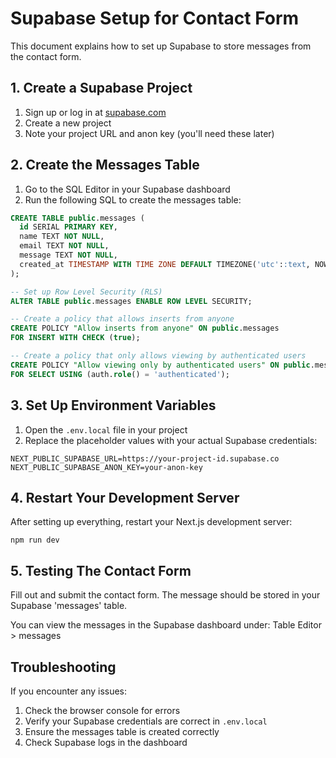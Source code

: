 # Supabase Setup for Contact Form

This document explains how to set up Supabase to store messages from the contact form.

## 1. Create a Supabase Project

1. Sign up or log in at [supabase.com](https://supabase.com)
2. Create a new project
3. Note your project URL and anon key (you'll need these later)

## 2. Create the Messages Table

1. Go to the SQL Editor in your Supabase dashboard
2. Run the following SQL to create the messages table:

```sql
CREATE TABLE public.messages (
  id SERIAL PRIMARY KEY,
  name TEXT NOT NULL,
  email TEXT NOT NULL,
  message TEXT NOT NULL,
  created_at TIMESTAMP WITH TIME ZONE DEFAULT TIMEZONE('utc'::text, NOW()) NOT NULL
);

-- Set up Row Level Security (RLS)
ALTER TABLE public.messages ENABLE ROW LEVEL SECURITY;

-- Create a policy that allows inserts from anyone
CREATE POLICY "Allow inserts from anyone" ON public.messages 
FOR INSERT WITH CHECK (true);

-- Create a policy that only allows viewing by authenticated users
CREATE POLICY "Allow viewing only by authenticated users" ON public.messages 
FOR SELECT USING (auth.role() = 'authenticated');
```

## 3. Set Up Environment Variables

1. Open the `.env.local` file in your project
2. Replace the placeholder values with your actual Supabase credentials:

```
NEXT_PUBLIC_SUPABASE_URL=https://your-project-id.supabase.co
NEXT_PUBLIC_SUPABASE_ANON_KEY=your-anon-key
```

## 4. Restart Your Development Server

After setting up everything, restart your Next.js development server:

```
npm run dev
```

## 5. Testing The Contact Form

Fill out and submit the contact form. The message should be stored in your Supabase 'messages' table.

You can view the messages in the Supabase dashboard under:
Table Editor > messages

## Troubleshooting

If you encounter any issues:

1. Check the browser console for errors
2. Verify your Supabase credentials are correct in `.env.local`
3. Ensure the messages table is created correctly
4. Check Supabase logs in the dashboard 